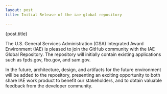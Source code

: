 ```yaml
---
layout: post
title: Initial Release of the iae-global repository

---
```


{post.title}

The U.S. General Services Administration (GSA) Integrated Award Environment (IAE) is pleased to join the GitHub community with the IAE Global Repository. The repository will initially contain existing applications such as fpds.gov, fbo.gov, and sam.gov.

In the future, architecture, design, and artifacts for the future environment will be added to the repository, presenting an exciting opportunity to both share IAE work product to benefit our stakeholders, and to obtain valuable feedback from the developer community.
